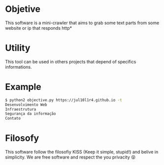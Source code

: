 # Objetive
This software is a mini-crawler that aims to grab some text parts from some website or ip that responds http*

# Utility
This tool can be used in others projects that depend of specifics informations.

# Example
```bash
$ python2 objective.py https://jul10l1r4.github.io -t
Desenvolvimento Web
Infraestrutura
Segurança da informação
Contato
```
# Filosofy
This software follow the filosofiy KISS (Keep it simple, stupid!) and belive in simplicity.
We are free software and respect the you privacity :stuck_out_tongue_closed_eyes:
